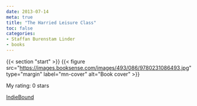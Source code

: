 ```yaml
---
date: 2013-07-14
meta: true
title: "The Harried Leisure Class"
toc: false
categories:
- Staffan Burenstam Linder
- books
---
```


{{< section "start" >}}
{{< figure src="https://images.booksense.com/images/493/086/9780231086493.jpg" type="margin" label="mn-cover" alt="Book cover" >}}


  

My rating: 0 stars  

[IndieBound](https://www.indiebound.org/book/9780231086493)
